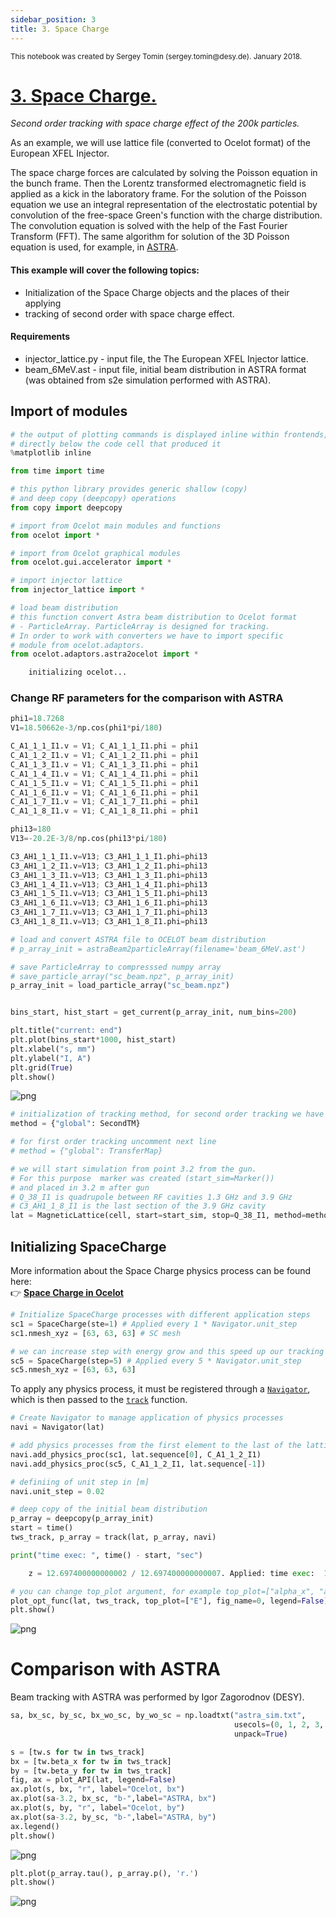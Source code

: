 ```yaml
---
sidebar_position: 3
title: 3. Space Charge
---
```

<small>
This notebook was created by Sergey Tomin (sergey.tomin@desy.de). January 2018.
</small>

# [3. Space Charge.](https://github.com/ocelot-collab/ocelot/blob/dev/demos/ipython_tutorials/3_space_charge.ipynb)
*Second order tracking with space charge effect of the 200k particles.*

As an example, we will use lattice file (converted to Ocelot format) of the European XFEL Injector. 

The space charge forces are calculated by solving the Poisson equation in the bunch frame. 
Then the Lorentz transformed electromagnetic field is applied as a kick in the laboratory frame.
For the solution of the Poisson equation we use an integral representation of the electrostatic potential by convolution of the free-space Green's function with the charge distribution. The convolution equation is solved with the help of the Fast Fourier Transform (FFT). The same algorithm for solution of the 3D Poisson equation is used, for example, in [ASTRA](http://www.desy.de/~mpyflo/).

#### This example will cover the following topics:
* Initialization of the Space Charge objects and the places of their applying
* tracking of second order with space charge effect.

#### Requirements 
* injector_lattice.py - input file, the The European XFEL Injector lattice.
* beam_6MeV.ast    - input file, initial beam distribution in ASTRA format (was obtained from s2e simulation performed with ASTRA).

## Import of modules


```python
# the output of plotting commands is displayed inline within frontends, 
# directly below the code cell that produced it
%matplotlib inline

from time import time 

# this python library provides generic shallow (copy) 
# and deep copy (deepcopy) operations 
from copy import deepcopy

# import from Ocelot main modules and functions
from ocelot import *

# import from Ocelot graphical modules
from ocelot.gui.accelerator import *

# import injector lattice
from injector_lattice import *

# load beam distribution
# this function convert Astra beam distribution to Ocelot format 
# - ParticleArray. ParticleArray is designed for tracking.
# In order to work with converters we have to import specific 
# module from ocelot.adaptors.
from ocelot.adaptors.astra2ocelot import *
```
```python
    initializing ocelot...
```

### Change RF parameters for the comparison with ASTRA


```python
phi1=18.7268
V1=18.50662e-3/np.cos(phi1*pi/180)

C_A1_1_1_I1.v = V1; C_A1_1_1_I1.phi = phi1
C_A1_1_2_I1.v = V1; C_A1_1_2_I1.phi = phi1
C_A1_1_3_I1.v = V1; C_A1_1_3_I1.phi = phi1
C_A1_1_4_I1.v = V1; C_A1_1_4_I1.phi = phi1
C_A1_1_5_I1.v = V1; C_A1_1_5_I1.phi = phi1
C_A1_1_6_I1.v = V1; C_A1_1_6_I1.phi = phi1
C_A1_1_7_I1.v = V1; C_A1_1_7_I1.phi = phi1
C_A1_1_8_I1.v = V1; C_A1_1_8_I1.phi = phi1

phi13=180
V13=-20.2E-3/8/np.cos(phi13*pi/180)

C3_AH1_1_1_I1.v=V13; C3_AH1_1_1_I1.phi=phi13
C3_AH1_1_2_I1.v=V13; C3_AH1_1_2_I1.phi=phi13
C3_AH1_1_3_I1.v=V13; C3_AH1_1_3_I1.phi=phi13
C3_AH1_1_4_I1.v=V13; C3_AH1_1_4_I1.phi=phi13
C3_AH1_1_5_I1.v=V13; C3_AH1_1_5_I1.phi=phi13
C3_AH1_1_6_I1.v=V13; C3_AH1_1_6_I1.phi=phi13
C3_AH1_1_7_I1.v=V13; C3_AH1_1_7_I1.phi=phi13
C3_AH1_1_8_I1.v=V13; C3_AH1_1_8_I1.phi=phi13
```


```python
# load and convert ASTRA file to OCELOT beam distribution
# p_array_init = astraBeam2particleArray(filename='beam_6MeV.ast')

# save ParticleArray to compresssed numpy array 
# save_particle_array("sc_beam.npz", p_array_init)
p_array_init = load_particle_array("sc_beam.npz")


bins_start, hist_start = get_current(p_array_init, num_bins=200)

plt.title("current: end")
plt.plot(bins_start*1000, hist_start)
plt.xlabel("s, mm")
plt.ylabel("I, A")
plt.grid(True)
plt.show()
```


    
![png](/img/3_space_charge_files/3_space_charge_6_0.png)
    



```python
# initialization of tracking method, for second order tracking we have to choose SecondTM 
method = {"global": SecondTM}

# for first order tracking uncomment next line
# method = {"global": TransferMap}

# we will start simulation from point 3.2 from the gun. 
# For this purpose  marker was created (start_sim=Marker()) 
# and placed in 3.2 m after gun 
# Q_38_I1 is quadrupole between RF cavities 1.3 GHz and 3.9 GHz
# C3_AH1_1_8_I1 is the last section of the 3.9 GHz cavity
lat = MagneticLattice(cell, start=start_sim, stop=Q_38_I1, method=method)
```

## Initializing SpaceCharge

More information about the Space Charge physics process can be found here:  
👉 [**Space Charge in Ocelot**](https://www.ocelot-collab.com/docs/docu/physics-processes/sc)


```python
# Initialize SpaceCharge processes with different application steps
sc1 = SpaceCharge(ste=1) # Applied every 1 * Navigator.unit_step 
sc1.nmesh_xyz = [63, 63, 63] # SC mesh

# we can increase step with energy grow and this speed up our tracking
sc5 = SpaceCharge(step=5) # Applied every 5 * Navigator.unit_step 
sc5.nmesh_xyz = [63, 63, 63] 
```
To apply any physics process, it must be registered through a [`Navigator`](https://www.ocelot-collab.com/docs/docu/OCELOT%20fundamentals/navigator), which is then passed to the [`track`](https://www.ocelot-collab.com/docs/docu/OCELOT%20fundamentals/tracking) function.

```python
# Create Navigator to manage application of physics processes
navi = Navigator(lat)

# add physics processes from the first element to the last of the lattice
navi.add_physics_proc(sc1, lat.sequence[0], C_A1_1_2_I1)
navi.add_physics_proc(sc5, C_A1_1_2_I1, lat.sequence[-1])

# definiing of unit step in [m]
navi.unit_step = 0.02

# deep copy of the initial beam distribution 
p_array = deepcopy(p_array_init)
start = time()
tws_track, p_array = track(lat, p_array, navi)

print("time exec: ", time() - start, "sec")
```
```python
    z = 12.697400000000002 / 12.697400000000007. Applied: time exec:  18.347124099731445 sec
```


```python
# you can change top_plot argument, for example top_plot=["alpha_x", "alpha_y"]
plot_opt_func(lat, tws_track, top_plot=["E"], fig_name=0, legend=False)
plt.show()
```


    
![png](/img/3_space_charge_files/3_space_charge_11_0.png)
    


# Comparison with ASTRA
Beam tracking with ASTRA was performed by Igor Zagorodnov (DESY). 


```python
sa, bx_sc, by_sc, bx_wo_sc, by_wo_sc = np.loadtxt("astra_sim.txt", 
                                                  usecols=(0, 1, 2, 3, 4), 
                                                  unpack=True)

s = [tw.s for tw in tws_track]
bx = [tw.beta_x for tw in tws_track]
by = [tw.beta_y for tw in tws_track]
fig, ax = plot_API(lat, legend=False)
ax.plot(s, bx, "r", label="Ocelot, bx")
ax.plot(sa-3.2, bx_sc, "b-",label="ASTRA, bx")
ax.plot(s, by, "r", label="Ocelot, by")
ax.plot(sa-3.2, by_sc, "b-",label="ASTRA, by")
ax.legend()
plt.show()
```


    
![png](/img/3_space_charge_files/3_space_charge_13_0.png)
    



```python
plt.plot(p_array.tau(), p_array.p(), 'r.')
plt.show()
```


    
![png](/img/3_space_charge_files/3_space_charge_14_0.png)
